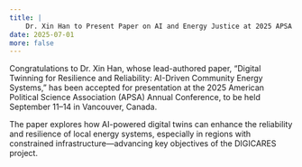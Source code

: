 ```yaml
---
title: |
    Dr. Xin Han to Present Paper on AI and Energy Justice at 2025 APSA Conference
date: 2025-07-01
more: false
---
```

Congratulations to Dr. Xin Han, whose lead-authored paper, “Digital Twinning for Resilience and Reliability: AI-Driven Community Energy Systems,” has been accepted for presentation at the 2025 American Political Science Association (APSA) Annual Conference, to be held September 11–14 in Vancouver, Canada.

The paper explores how AI-powered digital twins can enhance the reliability and resilience of local energy systems, especially in regions with constrained infrastructure—advancing key objectives of the DIGICARES project.